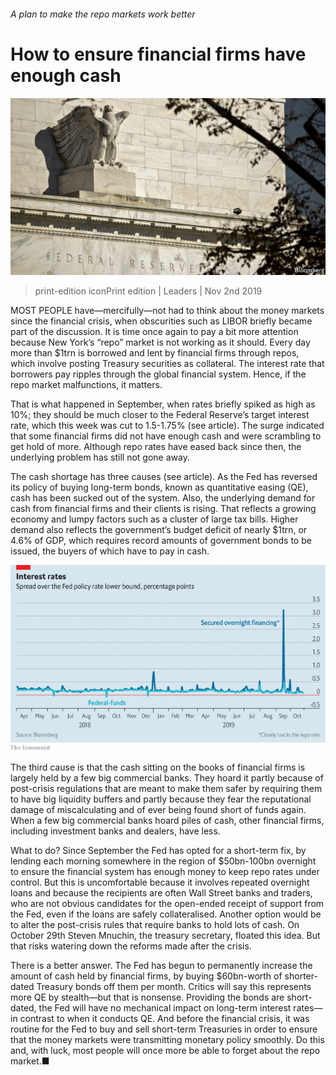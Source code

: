 ###### A plan to make the repo markets work better

# How to ensure financial firms have enough cash 

![image](images/20191102_ldp501.jpg) 

> print-edition iconPrint edition | Leaders | Nov 2nd 2019 

MOST PEOPLE have—mercifully—not had to think about the money markets since the financial crisis, when obscurities such as LIBOR briefly became part of the discussion. It is time once again to pay a bit more attention because New York’s “repo” market is not working as it should. Every day more than $1trn is borrowed and lent by financial firms through repos, which involve posting Treasury securities as collateral. The interest rate that borrowers pay ripples through the global financial system. Hence, if the repo market malfunctions, it matters. 

That is what happened in September, when rates briefly spiked as high as 10%; they should be much closer to the Federal Reserve’s target interest rate, which this week was cut to 1.5-1.75% (see article). The surge indicated that some financial firms did not have enough cash and were scrambling to get hold of more. Although repo rates have eased back since then, the underlying problem has still not gone away. 

The cash shortage has three causes (see article). As the Fed has reversed its policy of buying long-term bonds, known as quantitative easing (QE), cash has been sucked out of the system. Also, the underlying demand for cash from financial firms and their clients is rising. That reflects a growing economy and lumpy factors such as a cluster of large tax bills. Higher demand also reflects the government’s budget deficit of nearly $1trn, or 4.6% of GDP, which requires record amounts of government bonds to be issued, the buyers of which have to pay in cash. 

![image](images/20191102_LDC416.png) 

The third cause is that the cash sitting on the books of financial firms is largely held by a few big commercial banks. They hoard it partly because of post-crisis regulations that are meant to make them safer by requiring them to have big liquidity buffers and partly because they fear the reputational damage of miscalculating and of ever being found short of funds again. When a few big commercial banks hoard piles of cash, other financial firms, including investment banks and dealers, have less. 

What to do? Since September the Fed has opted for a short-term fix, by lending each morning somewhere in the region of $50bn-100bn overnight to ensure the financial system has enough money to keep repo rates under control. But this is uncomfortable because it involves repeated overnight loans and because the recipients are often Wall Street banks and traders, who are not obvious candidates for the open-ended receipt of support from the Fed, even if the loans are safely collateralised. Another option would be to alter the post-crisis rules that require banks to hold lots of cash. On October 29th Steven Mnuchin, the treasury secretary, floated this idea. But that risks watering down the reforms made after the crisis. 

There is a better answer. The Fed has begun to permanently increase the amount of cash held by financial firms, by buying $60bn-worth of shorter-dated Treasury bonds off them per month. Critics will say this represents more QE by stealth—but that is nonsense. Providing the bonds are short-dated, the Fed will have no mechanical impact on long-term interest rates—in contrast to when it conducts QE. And before the financial crisis, it was routine for the Fed to buy and sell short-term Treasuries in order to ensure that the money markets were transmitting monetary policy smoothly. Do this and, with luck, most people will once more be able to forget about the repo market.■ 

